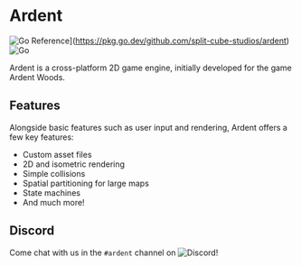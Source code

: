 # Ardent
![Go Reference](https://pkg.go.dev/badge/github.com/split-cube-studios/ardent.svg)](https://pkg.go.dev/github.com/split-cube-studios/ardent) ![Go](https://github.com/split-cube-studios/ardent/workflows/Go/badge.svg)

Ardent is a cross-platform 2D game engine, initially developed for the game Ardent Woods.

## Features

Alongside basic features such as user input and rendering, Ardent offers a few key features:
- Custom asset files
- 2D and isometric rendering
- Simple collisions
- Spatial partitioning for large maps
- State machines
- And much more!

## Discord

Come chat with us in the `#ardent` channel on ![Discord](https://discord.gg/dUqS7RfSqv)!
